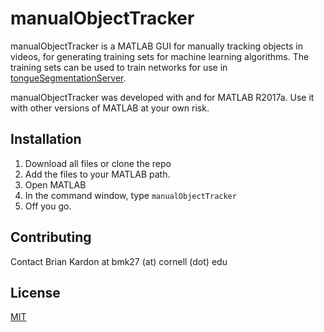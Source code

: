 # manualObjectTracker

manualObjectTracker is a MATLAB GUI for manually tracking objects in videos, for generating training sets for machine learning algorithms. The training sets can be used to train networks for use in [tongueSegmentationServer](../tongueSegmentationServer).

manualObjectTracker was developed with and for MATLAB R2017a. Use it with other versions of MATLAB at your own risk.

## Installation

1. Download all files or clone the repo
2. Add the files to your MATLAB path.
3. Open MATLAB
4. In the command window, type ```manualObjectTracker```
5. Off you go.

## Contributing
Contact Brian Kardon at bmk27 (at) cornell (dot) edu

## License
[MIT](https://choosealicense.com/licenses/mit/)
